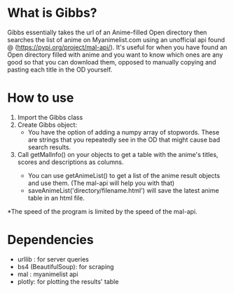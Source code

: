 # What is Gibbs?
Gibbs essentially takes the url of an Anime-filled Open directory then searches the list of anime on Myanimelist.com using an unofficial api found @ (https://pypi.org/project/mal-api/). It's useful for when you have found an Open directory filled with anime and you want to know which ones are any good so that you can download them, opposed to manually copying and pasting each title in the OD yourself.

# How to use
  1. Import the Gibbs class
  2. Create Gibbs object: 
      - You have the option of adding a numpy array of stopwords. These are strings that you repeatedly see in the OD that might cause bad search results.
  3. Call getMalInfo(<OD url>) on your objects to get a table with the anime's titles, scores and descriptions as columns.
     - You can use getAnimeList() to get a list of the anime result objects and use them. (The mal-api will help you with that)
     - saveAnimeList('directory/filename.html') will save the latest anime table in an html file.
  
  *The speed of the program is limited by the speed of the mal-api.
  
# Dependencies

- urllib : for server queries
- bs4 (BeautifulSoup): for scraping
- mal :  myanimelist api
- plotly: for plotting the results' table

